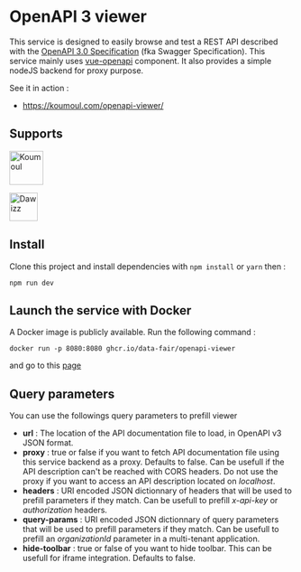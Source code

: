 # OpenAPI 3 viewer

This service is designed to easily browse and test a REST API described with the [OpenAPI 3.0 Specification](https://github.com/OAI/OpenAPI-Specification) (fka Swagger Specification). This service mainly uses [vue-openapi](https://github.com/koumoul-dev/vue-openapi) component. It also provides a simple nodeJS backend for proxy purpose.

See it in action :
 * https://koumoul.com/openapi-viewer/

## Supports

[<img src="https://koumoul.com/static/logo-slogan-aligned.png" title="Koumoul" height="60">](https://koumoul.com)

[<img src="https://www.dawizz.fr/wp-content/uploads/2018/04/logo-Dawizz-all-about-your-data-home.png" title="Dawizz" height="50">](https://dawizz.fr)

## Install

Clone this project and install dependencies with `npm install` or `yarn` then :
```
npm run dev
```

## Launch the service with Docker

A Docker image is publicly available. Run the following command :

```
docker run -p 8080:8080 ghcr.io/data-fair/openapi-viewer
```

and go to this [page](http://localhost:8080/)

## Query parameters
You can use the followings query parameters to prefill viewer

 * **url** : The location of the API documentation file to load, in OpenAPI v3 JSON format.
 * **proxy** : true or false if you want to fetch API documentation file using this service backend as a proxy. Defaults to false.
Can be usefull if the API description can't be reached with CORS headers. Do not use the proxy if you want to access an API description located on *localhost*.
 * **headers** : URI encoded JSON dictionnary of headers that will be used to prefill parameters if they match. Can be usefull to prefill *x-api-key* or *authorization* headers.
 * **query-params** : URI encoded JSON dictionnary of query parameters that will be used to prefill parameters if they match. Can be usefull to prefill an *organizationId* parameter in a multi-tenant application.
 * **hide-toolbar** : true or false of you want to hide toolbar. This can be usefull for iframe integration. Defaults to false.
